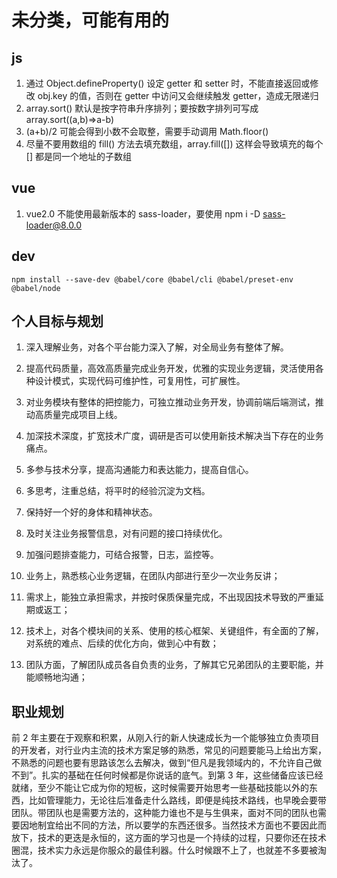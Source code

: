 # 未分类，可能有用的

## js

1. 通过 Object.defineProperty() 设定 getter 和 setter 时，不能直接返回或修改 obj.key 的值，否则在 getter 中访问又会继续触发 getter，造成无限递归
2. array.sort() 默认是按字符串升序排列；要按数字排列可写成 array.sort((a,b)=>a-b)
3. (a+b)/2 可能会得到小数不会取整，需要手动调用 Math.floor()
4. 尽量不要用数组的 fill() 方法去填充数组，array.fill([]) 这样会导致填充的每个 [] 都是同一个地址的子数组

## vue

1. vue2.0 不能使用最新版本的 sass-loader，要使用 npm i -D sass-loader@8.0.0

## dev

```shell
npm install --save-dev @babel/core @babel/cli @babel/preset-env @babel/node
```

## 个人目标与规划

1. 深入理解业务，对各个平台能力深入了解，对全局业务有整体了解。
2. 提高代码质量，高效高质量完成业务开发，优雅的实现业务逻辑，灵活使用各种设计模式，实现代码可维护性，可复用性，可扩展性。
3. 对业务模块有整体的把控能力，可独立推动业务开发，协调前端后端测试，推动高质量完成项目上线。
4. 加深技术深度，扩宽技术广度，调研是否可以使用新技术解决当下存在的业务痛点。
5. 多参与技术分享，提高沟通能力和表达能力，提高自信心。
6. 多思考，注重总结，将平时的经验沉淀为文档。
7. 保持好一个好的身体和精神状态。
8. 及时关注业务报警信息，对有问题的接口持续优化。
9. 加强问题排查能力，可结合报警，日志，监控等。

10. 业务上，熟悉核心业务逻辑，在团队内部进行至少一次业务反讲；
11. 需求上，能独立承担需求，并按时保质保量完成，不出现因技术导致的严重延期或返工；
12. 技术上，对各个模块间的关系、使用的核心框架、关键组件，有全面的了解，对系统的难点、后续的优化方向，做到心中有数；
13. 团队方面，了解团队成员各自负责的业务，了解其它兄弟团队的主要职能，并能顺畅地沟通；

## 职业规划

前 2 年主要在于观察和积累，从刚入行的新人快速成长为一个能够独立负责项目的开发者，对行业内主流的技术方案足够的熟悉，常见的问题要能马上给出方案，不熟悉的问题也要有思路该怎么去解决，做到“但凡是我领域内的，不允许自己做不到”。扎实的基础在任何时候都是你说话的底气。到第 3 年，这些储备应该已经就绪，至少不能让它成为你的短板，这时候需要开始思考一些基础技能以外的东西，比如管理能力，无论往后准备走什么路线，即便是纯技术路线，也早晚会要带团队。带团队也是需要方法的，这种能力谁也不是与生俱来，面对不同的团队也需要因地制宜给出不同的方法，所以要学的东西还很多。当然技术方面也不要因此而放下，技术的更迭是永恒的，这方面的学习也是一个持续的过程，只要你还在技术圈混，技术实力永远是你服众的最佳利器。什么时候跟不上了，也就差不多要被淘汰了。
